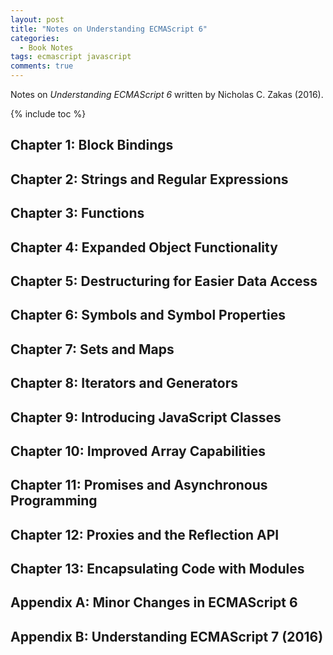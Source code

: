 ```yaml
---
layout: post
title: "Notes on Understanding ECMAScript 6"
categories:
  - Book Notes
tags: ecmascript javascript
comments: true
---
```


Notes on *Understanding ECMAScript 6* written by Nicholas C. Zakas (2016).

{% include toc %}

## Chapter 1: Block Bindings
## Chapter 2: Strings and Regular Expressions
## Chapter 3: Functions
## Chapter 4: Expanded Object Functionality
## Chapter 5: Destructuring for Easier Data Access
## Chapter 6: Symbols and Symbol Properties
## Chapter 7: Sets and Maps
## Chapter 8: Iterators and Generators
## Chapter 9: Introducing JavaScript Classes
## Chapter 10: Improved Array Capabilities
## Chapter 11: Promises and Asynchronous Programming
## Chapter 12: Proxies and the Reflection API
## Chapter 13: Encapsulating Code with Modules
## Appendix A: Minor Changes in ECMAScript 6
## Appendix B: Understanding ECMAScript 7 (2016)
